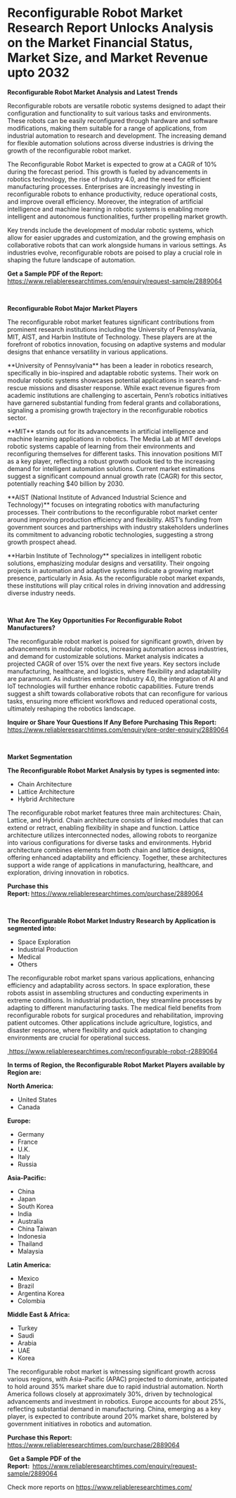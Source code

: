 <p><h1>Reconfigurable Robot Market Research Report Unlocks Analysis on the Market Financial Status, Market Size, and Market Revenue upto 2032</h1></p><p><strong>Reconfigurable Robot Market Analysis and Latest Trends</strong></p>
<p><p>Reconfigurable robots are versatile robotic systems designed to adapt their configuration and functionality to suit various tasks and environments. These robots can be easily reconfigured through hardware and software modifications, making them suitable for a range of applications, from industrial automation to research and development. The increasing demand for flexible automation solutions across diverse industries is driving the growth of the reconfigurable robot market.</p><p>The Reconfigurable Robot Market is expected to grow at a CAGR of 10% during the forecast period. This growth is fueled by advancements in robotics technology, the rise of Industry 4.0, and the need for efficient manufacturing processes. Enterprises are increasingly investing in reconfigurable robots to enhance productivity, reduce operational costs, and improve overall efficiency. Moreover, the integration of artificial intelligence and machine learning in robotic systems is enabling more intelligent and autonomous functionalities, further propelling market growth. </p><p>Key trends include the development of modular robotic systems, which allow for easier upgrades and customization, and the growing emphasis on collaborative robots that can work alongside humans in various settings. As industries evolve, reconfigurable robots are poised to play a crucial role in shaping the future landscape of automation.</p></p>
<p><strong>Get a Sample PDF of the Report:&nbsp;</strong> <a href="https://www.reliableresearchtimes.com/enquiry/request-sample/2889064?utm_campaign=2748&utm_medium=2&utm_source=Github&utm_content=ia&utm_term=14032025&utm_id=reconfigurable-robot">https://www.reliableresearchtimes.com/enquiry/request-sample/2889064</a></p>
<p>&nbsp;</p>
<p><strong>Reconfigurable Robot Major Market Players</strong></p>
<p><p>The reconfigurable robot market features significant contributions from prominent research institutions including the University of Pennsylvania, MIT, AIST, and Harbin Institute of Technology. These players are at the forefront of robotics innovation, focusing on adaptive systems and modular designs that enhance versatility in various applications.</p><p>**University of Pennsylvania** has been a leader in robotics research, specifically in bio-inspired and adaptable robotic systems. Their work on modular robotic systems showcases potential applications in search-and-rescue missions and disaster response. While exact revenue figures from academic institutions are challenging to ascertain, Penn’s robotics initiatives have garnered substantial funding from federal grants and collaborations, signaling a promising growth trajectory in the reconfigurable robotics sector.</p><p>**MIT** stands out for its advancements in artificial intelligence and machine learning applications in robotics. The Media Lab at MIT develops robotic systems capable of learning from their environments and reconfiguring themselves for different tasks. This innovation positions MIT as a key player, reflecting a robust growth outlook tied to the increasing demand for intelligent automation solutions. Current market estimations suggest a significant compound annual growth rate (CAGR) for this sector, potentially reaching $40 billion by 2030.</p><p>**AIST (National Institute of Advanced Industrial Science and Technology)** focuses on integrating robotics with manufacturing processes. Their contributions to the reconfigurable robot market center around improving production efficiency and flexibility. AIST’s funding from government sources and partnerships with industry stakeholders underlines its commitment to advancing robotic technologies, suggesting a strong growth prospect ahead.</p><p>**Harbin Institute of Technology** specializes in intelligent robotic solutions, emphasizing modular designs and versatility. Their ongoing projects in automation and adaptive systems indicate a growing market presence, particularly in Asia. As the reconfigurable robot market expands, these institutions will play critical roles in driving innovation and addressing diverse industry needs.</p></p>
<p>&nbsp;</p>
<p><strong>What Are The Key Opportunities For Reconfigurable Robot Manufacturers?</strong></p>
<p><p>The reconfigurable robot market is poised for significant growth, driven by advancements in modular robotics, increasing automation across industries, and demand for customizable solutions. Market analysis indicates a projected CAGR of over 15% over the next five years. Key sectors include manufacturing, healthcare, and logistics, where flexibility and adaptability are paramount. As industries embrace Industry 4.0, the integration of AI and IoT technologies will further enhance robotic capabilities. Future trends suggest a shift towards collaborative robots that can reconfigure for various tasks, ensuring more efficient workflows and reduced operational costs, ultimately reshaping the robotics landscape.</p></p>
<p><strong>Inquire or Share Your Questions If Any Before Purchasing This Report:</strong> <a href="https://www.reliableresearchtimes.com/enquiry/pre-order-enquiry/2889064?utm_campaign=2748&utm_medium=2&utm_source=Github&utm_content=ia&utm_term=14032025&utm_id=reconfigurable-robot">https://www.reliableresearchtimes.com/enquiry/pre-order-enquiry/2889064</a></p>
<p>&nbsp;</p>
<p><strong>Market Segmentation</strong></p>
<p><strong>The Reconfigurable Robot Market Analysis by types is segmented into:</strong></p>
<p><ul><li>Chain Architecture</li><li>Lattice Architecture</li><li>Hybrid Architecture</li></ul></p>
<p><p>The reconfigurable robot market features three main architectures: Chain, Lattice, and Hybrid. Chain architecture consists of linked modules that can extend or retract, enabling flexibility in shape and function. Lattice architecture utilizes interconnected nodes, allowing robots to reorganize into various configurations for diverse tasks and environments. Hybrid architecture combines elements from both chain and lattice designs, offering enhanced adaptability and efficiency. Together, these architectures support a wide range of applications in manufacturing, healthcare, and exploration, driving innovation in robotics.</p></p>
<p><strong>Purchase this Report:&nbsp;</strong><a href="https://www.reliableresearchtimes.com/purchase/2889064?utm_campaign=2748&utm_medium=2&utm_source=Github&utm_content=ia&utm_term=14032025&utm_id=reconfigurable-robot">https://www.reliableresearchtimes.com/purchase/2889064</a></p>
<p>&nbsp;</p>
<p><strong>The Reconfigurable Robot Market Industry Research by Application is segmented into:</strong></p>
<p><ul><li>Space Exploration</li><li>Industrial Production</li><li>Medical</li><li>Others</li></ul></p>
<p><p>The reconfigurable robot market spans various applications, enhancing efficiency and adaptability across sectors. In space exploration, these robots assist in assembling structures and conducting experiments in extreme conditions. In industrial production, they streamline processes by adapting to different manufacturing tasks. The medical field benefits from reconfigurable robots for surgical procedures and rehabilitation, improving patient outcomes. Other applications include agriculture, logistics, and disaster response, where flexibility and quick adaptation to changing environments are crucial for operational success.</p></p>
<p><a href="https://www.reliableresearchtimes.com/reconfigurable-robot-r2889064?utm_campaign=2748&utm_medium=2&utm_source=Github&utm_content=ia&utm_term=14032025&utm_id=reconfigurable-robot">&nbsp;https://www.reliableresearchtimes.com/reconfigurable-robot-r2889064</a></p>
<p><strong>In terms of Region, the Reconfigurable Robot Market Players available by Region are:</strong></p>
<p>
    <p> <strong> North America: </strong>
        <ul>
            <li>United States</li>
            <li>Canada</li>
        </ul>
        </p> 
    <p> <strong> Europe: </strong>
        <ul>
            <li>Germany</li>
            <li>France</li>
            <li>U.K.</li>
            <li>Italy</li>
            <li>Russia</li>
        </ul>
        </p> 
    <p> <strong> Asia-Pacific: </strong>
        <ul>
            <li>China</li>
            <li>Japan</li>
            <li>South Korea</li>
            <li>India</li>
            <li>Australia</li>
            <li>China Taiwan</li>
            <li>Indonesia</li>
            <li>Thailand</li>
            <li>Malaysia</li>
        </ul>
        </p> 
    <p> <strong> Latin America: </strong>
        <ul>
            <li>Mexico</li>
            <li>Brazil</li>
            <li>Argentina Korea</li>
            <li>Colombia</li>
        </ul>
        </p> 
    <p> <strong> Middle East & Africa: </strong>
        <ul>
            <li>Turkey</li>
            <li>Saudi</li>
            <li>Arabia</li>
            <li>UAE</li>
            <li>Korea</li>
        </ul>
    </p>
    </p>
<p><p>The reconfigurable robot market is witnessing significant growth across various regions, with Asia-Pacific (APAC) projected to dominate, anticipated to hold around 35% market share due to rapid industrial automation. North America follows closely at approximately 30%, driven by technological advancements and investment in robotics. Europe accounts for about 25%, reflecting substantial demand in manufacturing. China, emerging as a key player, is expected to contribute around 20% market share, bolstered by government initiatives in robotics and automation.</p></p>
<p><strong>Purchase this Report: </strong><a href="https://www.reliableresearchtimes.com/purchase/2889064?utm_campaign=2748&utm_medium=2&utm_source=Github&utm_content=ia&utm_term=14032025&utm_id=reconfigurable-robot">https://www.reliableresearchtimes.com/purchase/2889064</a></p>
<p>&nbsp;<strong>Get a Sample PDF of the Report:&nbsp;&nbsp;</strong><a href="https://www.reliableresearchtimes.com/enquiry/request-sample/2889064?utm_campaign=2748&utm_medium=2&utm_source=Github&utm_content=ia&utm_term=14032025&utm_id=reconfigurable-robot">https://www.reliableresearchtimes.com/enquiry/request-sample/2889064</a></p>
<p><strong></strong></p>
<p>Check more reports on <a href="https://www.reliableresearchtimes.com/?utm_campaign=2748&utm_medium=2&utm_source=Github&utm_content=ia&utm_term=14032025&utm_id=reconfigurable-robot">https://www.reliableresearchtimes.com/</a></p>